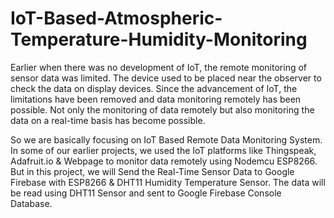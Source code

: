 # IoT-Based-Atmospheric-Temperature-Humidity-Monitoring
Earlier when there was no development of IoT, the remote monitoring of sensor data was limited. The device used to be placed near the observer to check the data on display devices. Since the advancement of IoT, the limitations have been removed and data monitoring remotely has been possible. Not only the monitoring of data remotely but also monitoring the data on a real-time basis has become possible.

So we are basically focusing on IoT Based Remote Data Monitoring System. In some of our earlier projects, we used the IoT platforms like Thingspeak, Adafruit.io & Webpage to monitor data remotely using Nodemcu ESP8266. But in this project, we will Send the Real-Time Sensor Data to Google Firebase with ESP8266 & DHT11 Humidity Temperature Sensor. The data will be read using DHT11 Sensor and sent to Google Firebase Console Database.
